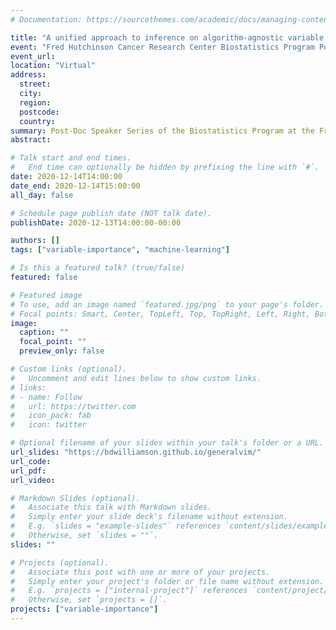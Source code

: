 ```yaml
---
# Documentation: https://sourcethemes.com/academic/docs/managing-content/

title: "A unified approach to inference on algorithm-agnostic variable importance"
event: "Fred Hutchinson Cancer Research Center Biostatistics Program Post-Doc Speaker Series"
event_url:
location: "Virtual"
address:
  street:
  city:
  region:
  postcode:
  country:
summary: Post-Doc Speaker Series of the Biostatistics Program at the Fred Hutchinson Cancer Research Center
abstract:

# Talk start and end times.
#   End time can optionally be hidden by prefixing the line with `#`.
date: 2020-12-14T14:00:00
date_end: 2020-12-14T15:00:00
all_day: false

# Schedule page publish date (NOT talk date).
publishDate: 2020-12-13T14:00:00-00:00

authors: []
tags: ["variable-importance", "machine-learning"]

# Is this a featured talk? (true/false)
featured: false

# Featured image
# To use, add an image named `featured.jpg/png` to your page's folder.
# Focal points: Smart, Center, TopLeft, Top, TopRight, Left, Right, BottomLeft, Bottom, BottomRight.
image:
  caption: ""
  focal_point: ""
  preview_only: false

# Custom links (optional).
#   Uncomment and edit lines below to show custom links.
# links:
# - name: Follow
#   url: https://twitter.com
#   icon_pack: fab
#   icon: twitter

# Optional filename of your slides within your talk's folder or a URL.
url_slides: "https://bdwilliamson.github.io/generalvim/"
url_code:
url_pdf:
url_video:

# Markdown Slides (optional).
#   Associate this talk with Markdown slides.
#   Simply enter your slide deck's filename without extension.
#   E.g. `slides = "example-slides"` references `content/slides/example-slides.md`.
#   Otherwise, set `slides = ""`.
slides: ""

# Projects (optional).
#   Associate this post with one or more of your projects.
#   Simply enter your project's folder or file name without extension.
#   E.g. `projects = ["internal-project"]` references `content/project/deep-learning/index.md`.
#   Otherwise, set `projects = []`.
projects: ["variable-importance"]
---
```


